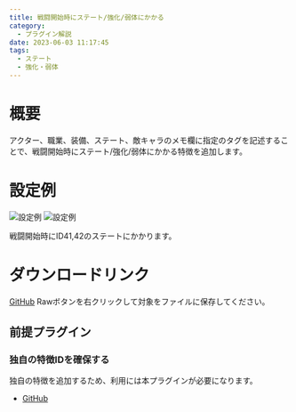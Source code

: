 ```yaml
---
title: 戦闘開始時にステート/強化/弱体にかかる
category:
  - プラグイン解説
date: 2023-06-03 11:17:45
tags:
  - ステート
  - 強化・弱体
---
```


# 概要

アクター、職業、装備、ステート、敵キャラのメモ欄に指定のタグを記述することで、戦闘開始時にステート/強化/弱体にかかる特徴を追加します。

# 設定例

![設定例](setting1.png "設定例")
![設定例](setting2.png "設定例")

戦闘開始時にID41,42のステートにかかります。

# ダウンロードリンク

[GitHub](https://github.com/elleonard/DarkPlasma-MZ-Plugins/blob/release/DarkPlasma_StateBuffOnBattleStart.js)
Rawボタンを右クリックして対象をファイルに保存してください。

## 前提プラグイン

### 独自の特徴IDを確保する

独自の特徴を追加するため、利用には本プラグインが必要になります。

- [GitHub](https://github.com/elleonard/DarkPlasma-MZ-Plugins/blob/release/DarkPlasma_AllocateUniqueTraitId.js)
